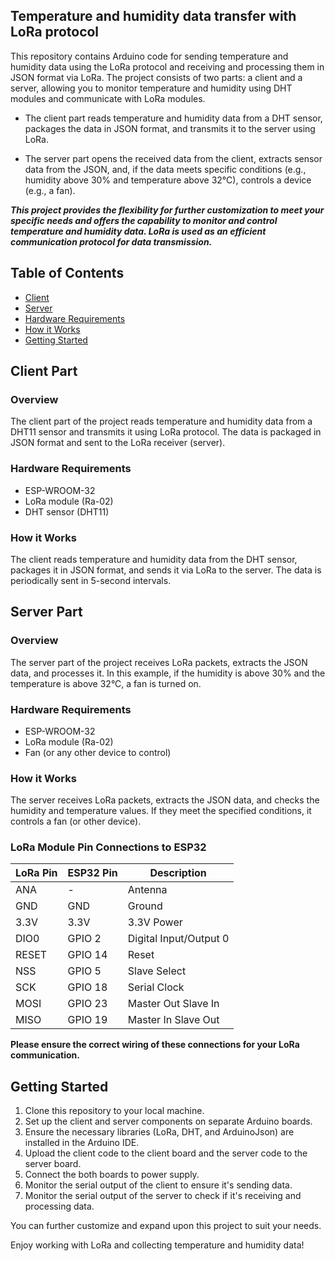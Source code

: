 <!DOCTYPE html>
<html>
<body>

<h2>Temperature and humidity data transfer with LoRa protocol</h2>

<p>
  This repository contains Arduino code for sending temperature and humidity data using the LoRa protocol and receiving and processing them in JSON format via LoRa. The project consists of two parts: a client and a server, allowing you to monitor temperature and humidity using DHT modules and communicate with LoRa modules.

 - The client part reads temperature and humidity data from a DHT sensor, packages the data in JSON format, and transmits it to the server using LoRa.

 - The server part opens the received data from the client, extracts sensor data from the JSON, and, if the data meets specific conditions (e.g., humidity above 30% and temperature above 32°C), controls a device (e.g., a fan).

<b><i>This project provides the flexibility for further customization to meet your specific needs and offers the capability to monitor and control temperature and humidity data. LoRa is used as an efficient communication protocol for data transmission.</i></b>
</p>

<h2>Table of Contents</h2>
<ul>
    <li><a href="#client">Client</a></li>
    <li><a href="#server">Server</a></li>
    <li><a href="#hardware-requirements">Hardware Requirements</a></li>
    <li><a href="#how-it-works">How it Works</a></li>
    <li><a href="#getting-started">Getting Started</a></li>
</ul>

<h2 id="client">Client Part</h2>

<h3>Overview</h3>

<p>The client part of the project reads temperature and humidity data from a DHT11 sensor and transmits it using LoRa protocol. The data is packaged in JSON format and sent to the LoRa receiver (server).</p>

<h3>Hardware Requirements</h3>

<ul>
    <li>ESP-WROOM-32</li>
    <li>LoRa module (Ra-02)</li>
    <li>DHT sensor (DHT11)</li>
</ul>

<h3>How it Works</h3>

<p>The client reads temperature and humidity data from the DHT sensor, packages it in JSON format, and sends it via LoRa to the server. The data is periodically sent in 5-second intervals.</p>

<h2 id="server">Server Part</h2>

<h3>Overview</h3>

<p>The server part of the project receives LoRa packets, extracts the JSON data, and processes it. In this example, if the humidity is above 30% and the temperature is above 32°C, a fan is turned on.</p>

<h3>Hardware Requirements</h3>

<ul>
    <li>ESP-WROOM-32</li>
    <li>LoRa module (Ra-02)</li>
    <li>Fan (or any other device to control)</li>
</ul>

<h3>How it Works</h3>

<p>The server receives LoRa packets, extracts the JSON data, and checks the humidity and temperature values. If they meet the specified conditions, it controls a fan (or other device).</p>

<h3>LoRa Module Pin Connections to ESP32</h3>


| LoRa Pin  | ESP32 Pin  | Description   |
|-----------|------------|---------------|
| ANA       | -          | Antenna       |
| GND       | GND        | Ground        |
| 3.3V      | 3.3V       | 3.3V Power    |
| DIO0      | GPIO 2     | Digital Input/Output 0 |
| RESET     | GPIO 14    | Reset         |
| NSS       | GPIO 5     | Slave Select  |
| SCK       | GPIO 18    | Serial Clock  |
| MOSI      | GPIO 23    | Master Out Slave In |
| MISO      | GPIO 19    | Master In Slave Out |

<b>Please ensure the correct wiring of these connections for your LoRa communication.</b>


<h2>Getting Started</h2>
<ol>
    <li>Clone this repository to your local machine.</li>
    <li>Set up the client and server components on separate Arduino boards.</li>
    <li>Ensure the necessary libraries (LoRa, DHT, and ArduinoJson) are installed in the Arduino IDE.</li>
    <li>Upload the client code to the client board and the server code to the server board.</li>
    <li>Connect the both boards to power supply.</li>
    <li>Monitor the serial output of the client to ensure it's sending data.</li>
    <li>Monitor the serial output of the server to check if it's receiving and processing data.</li>
</ol>

<p>You can further customize and expand upon this project to suit your needs.</p>

<p>Enjoy working with LoRa and collecting temperature and humidity data!</p>

</body>
</html>
